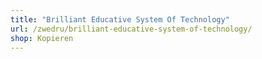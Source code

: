 ```yaml
---
title: "Brilliant Educative System Of Technology"
url: /zwedru/brilliant-educative-system-of-technology/
shop: Kopieren
---
```

